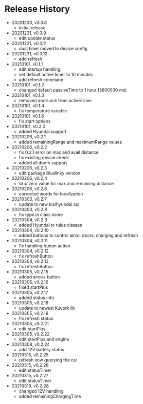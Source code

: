 # Release History

* 20201230, v0.0.8
	* initial release
* 20201231, v0.0.9
	* edit update status
* 20201231, v0.0.11
	* dual timer moved to device config
* 20201231, v0.0.12
	* add refresh
* 20210101, v0.1.1
	* edit startup handling
	* set default active timer to 10 minutes
	* add refresh command
* 20210101, v0.1.2
	* changed default passiveTime to 1 hour (3600000 ms)
* 20210101, v0.1.3
	* removed doorLock from activeTimer
* 20210101, v0.1.4
	* fix temperature variable
* 20210101, v0.1.6
	* fix start options
* 20210101, v0.2.0
	* added Hyundai support
* 20210206, v0.2.1
	* added remainingRange and maximumRange values
* 20210206, v0.2.2
	* fix 0.2.1 error on max and avail distance
	* fix existing device check
	* added all doors support
* 20210206, v0.2.3
	* edit package Bluelinky version
* 20210206, v0.2.4
	* skip zero value for max and remaining distance
* 20210206, v0.2.6
	* corrected words for localization
* 20210303, v0.2.7
	* update to new kia/hyundai api
* 20210303, v0.2.8
	* fix typo in class name
* 20210304, v0.2.9
	* added Hyundai to rules classes
* 20210304, v0.2.10
	* added buttons to control airco, doors, charging and refresh
* 20210304, v0.2.11
	* fix handling button action
* 20210304, v0.2.12
	* fix refreshButton
* 20210304, v0.2.13
	* fix refreshButton
* 20210305, v0.2.15
	* added airco+ button
* 20210305, v0.2.16
	* fixed startPlus
* 20210305, v0.2.17
	* added status info
* 20210305, v0.2.18
	* update to newest Kuvork lib
* 20210305, v0.2.19
	* fix refresh status
* 20210305, v0.2.21
	* edit startPlus
* 20210305, v0.2.22
	* edit startPlus and engine
* 20210308, v0.2.24
	* add 12V battery status
* 20210315, v0.2.25
	* refresh now querying the car
* 20210315, v0.2.26
	* edit statusTimer
* 20210315, v0.2.27
	* edit statusTimer
* 20210319, v0.2.28
	* changed 12V handling
	* added remainingChargingTime
